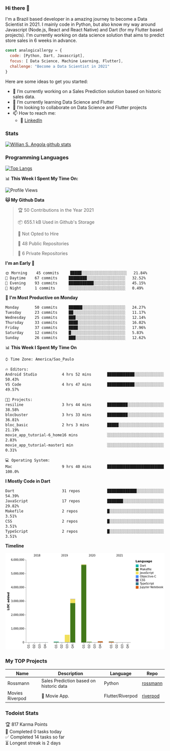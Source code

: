 ### Hi there 👋

I'm a Brazil based developer in a amazing journey to become a Data Scientist in 2021. I mainly code in Python, but also know my way around Javascript (Node.js, React and React Native) and Dart (for my Flutter based projects). I'm currently working on data science solution that aims to predict store sales in 6 weeks in advance.

```javascript
const analogicallergy = {
  code: [Python, Dart, Javascript],
  focus: [ Data Science, Machine Learning, Flutter],
  challenge: "Become a Data Scientist in 2021"
}
```

Here are some ideas to get you started:

- 🔭 I’m currently working on a Sales Prediction solution based on historic sales data.
- 🌱 I’m currently learning Data Science and Flutter
- 👯 I’m looking to collaborate on Data Science and Flutter projects
- 📫 How to reach me:
  - :office: [LinkedIn](https://www.linkedin.com/in/wsabsi/)

### Stats

[![Willian S. Angola github stats](https://github-readme-stats.vercel.app/api?username=analogicallergy&count_private=true&show_icons=true&theme=radical&hide_rank=false)](https://github.com/anuraghazra/github-readme-stats)

### Programming Languages

[![Top Langs](https://github-readme-stats.vercel.app/api/top-langs/?username=analogicallergy)](https://github.com/analogicallergy/github-readme-stats)

📊 **This Week I Spent My Time On:**

<!--START_SECTION:waka-->
![Profile Views](http://img.shields.io/badge/Profile%20Views-0-blue)

**🐱 My Github Data** 

> 🏆 50 Contributions in the Year 2021
 > 
> 📦 655.1 kB Used in Github's Storage 
 > 
> 🚫 Not Opted to Hire
 > 
> 📜 48 Public Repositories 
 > 
> 🔑 6 Private Repositories  
 > 
**I'm an Early 🐤** 

```text
🌞 Morning    45 commits     █████░░░░░░░░░░░░░░░░░░░░   21.84% 
🌆 Daytime    67 commits     ████████░░░░░░░░░░░░░░░░░   32.52% 
🌃 Evening    93 commits     ███████████░░░░░░░░░░░░░░   45.15% 
🌙 Night      1 commits      ░░░░░░░░░░░░░░░░░░░░░░░░░   0.49%

```
📅 **I'm Most Productive on Monday** 

```text
Monday       50 commits     ██████░░░░░░░░░░░░░░░░░░░   24.27% 
Tuesday      23 commits     ██░░░░░░░░░░░░░░░░░░░░░░░   11.17% 
Wednesday    25 commits     ███░░░░░░░░░░░░░░░░░░░░░░   12.14% 
Thursday     33 commits     ████░░░░░░░░░░░░░░░░░░░░░   16.02% 
Friday       37 commits     ████░░░░░░░░░░░░░░░░░░░░░   17.96% 
Saturday     12 commits     █░░░░░░░░░░░░░░░░░░░░░░░░   5.83% 
Sunday       26 commits     ███░░░░░░░░░░░░░░░░░░░░░░   12.62%

```


📊 **This Week I Spent My Time On** 

```text
⌚︎ Time Zone: America/Sao_Paulo

🔥 Editors: 
Android Studio           4 hrs 52 mins       ████████████░░░░░░░░░░░░░   50.43% 
VS Code                  4 hrs 47 mins       ████████████░░░░░░░░░░░░░   49.57%

🐱‍💻 Projects: 
resiline                 3 hrs 44 mins       █████████░░░░░░░░░░░░░░░░   38.58% 
blocbuster               3 hrs 33 mins       █████████░░░░░░░░░░░░░░░░   36.81% 
bloc_basic               2 hrs 3 mins        █████░░░░░░░░░░░░░░░░░░░░   21.19% 
movie_app_tutorial-6_home16 mins             ░░░░░░░░░░░░░░░░░░░░░░░░░   2.83% 
movie_app_tutorial-master1 min               ░░░░░░░░░░░░░░░░░░░░░░░░░   0.31%

💻 Operating System: 
Mac                      9 hrs 40 mins       █████████████████████████   100.0%

```

**I Mostly Code in Dart** 

```text
Dart                     31 repos            █████████████░░░░░░░░░░░░   54.39% 
JavaScript               17 repos            ███████░░░░░░░░░░░░░░░░░░   29.82% 
Makefile                 2 repos             █░░░░░░░░░░░░░░░░░░░░░░░░   3.51% 
CSS                      2 repos             █░░░░░░░░░░░░░░░░░░░░░░░░   3.51% 
TypeScript               2 repos             █░░░░░░░░░░░░░░░░░░░░░░░░   3.51%

```


**Timeline**

![Chart not found](https://raw.githubusercontent.com/AnalogicAllergy/AnalogicAllergy/main/charts/bar_graph.png) 


<!--END_SECTION:waka-->

### My TOP Projects

| Name            | Description                             | Language         | Repo                                                           |
| --------------- | --------------------------------------- | ---------------- | -------------------------------------------------------------- |
| Rossmann        | Sales Prediction based on historic data | Python           | [rossmann](https://github.com/AnalogicAllergy/data_science)    |
| Movies Riverpod | 🍕 Movie App.                           | Flutter/Riverpod | [riverpod](https://github.com/AnalogicAllergy/movies_riverpod) |

### Todoist Stats

<!-- TODO-IST:START -->
🏆  817 Karma Points           
🌸  Completed 0 tasks today           
✅  Completed 14 tasks so far           
⏳  Longest streak is 2 days
<!-- TODO-IST:END -->

